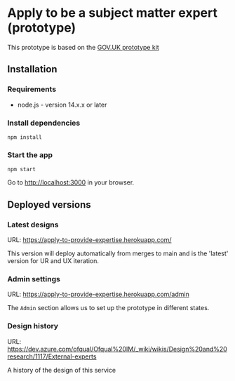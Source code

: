 # Apply to be a subject matter expert (prototype)

This prototype is based on the [GOV.UK prototype kit](https://github.com/alphagov/govuk-prototype-kit)

## Installation

### Requirements

- node.js - version 14.x.x or later

### Install dependencies

`npm install`

### Start the app

`npm start`

Go to [http://localhost:3000]() in your browser.

## Deployed versions

### Latest designs

URL: https://apply-to-provide-expertise.herokuapp.com/

This version will deploy automatically from merges to main and is the 'latest' version for UR and UX iteration.

### Admin settings

URL: https://apply-to-provide-expertise.herokuapp.com/admin

The <code>Admin</code> section allows us to set up the prototype in different states.

### Design history

URL: https://dev.azure.com/ofqual/Ofqual%20IM/_wiki/wikis/Design%20and%20research/1117/External-experts

A history of the design of this service
